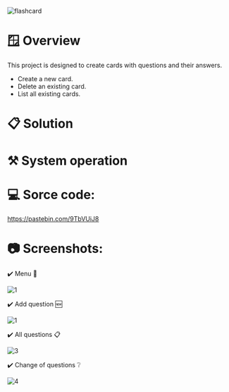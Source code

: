 ![flashcard](https://github.com/user-attachments/assets/60191d07-a589-4ac1-8674-2113bbb6f5f5)

# 🪟 Overview
This project is designed to create cards with questions and their answers.

 - Create a new card.
 - Delete an existing card.
 - List all existing cards.
   
# 📋 Solution

# ⚒️ System operation

# 💻 Sorce code:

https://pastebin.com/9TbVUiJ8

# 📷 Screenshots:

✔️ Menu 📃

![1](https://github.com/user-attachments/assets/48b745a3-6c2d-4076-95c4-943b493ab50b)


✔️ Add question 🆕

![1](https://github.com/user-attachments/assets/f5ae3bdc-e3e0-47ca-b17e-7f1e7c65e0f7)


✔️ All questions 📋

![3](https://github.com/user-attachments/assets/961d229d-ca95-477b-a14e-2e48bdc8d836)

✔️ Change of questions ❔

![4](https://github.com/user-attachments/assets/91789f6a-e5f5-46bf-9a92-af52ce2fed23)

